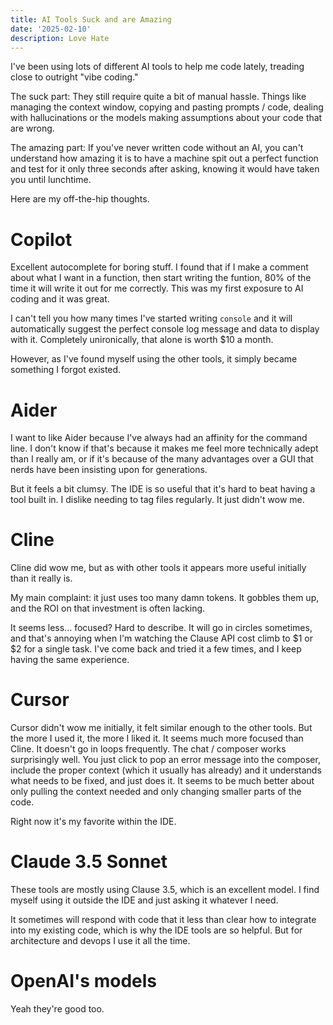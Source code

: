 ```yaml
---
title: AI Tools Suck and are Amazing
date: '2025-02-10'
description: Love Hate
---
```


I've been using lots of different AI tools to help me code lately, treading close to outright "vibe coding."

The suck part: They still require quite a bit of manual hassle. Things like managing the context window, copying and pasting prompts / code, dealing with hallucinations or the models making assumptions about your code that are wrong.

The amazing part: If you've never written code without an AI, you can't understand how amazing it is to have a machine spit out a perfect function and test for it only three seconds after asking, knowing it would have taken you until lunchtime.

Here are my off-the-hip thoughts.

# Copilot

Excellent autocomplete for boring stuff. I found that if I make a comment about what I want in a function, then start writing the funtion, 80% of the time it will write it out for me correctly. This was my first exposure to AI coding and it was great. 

I can't tell you how many times I've started writing `console` and it will automatically suggest the perfect console log message and data to display with it. Completely unironically, that alone is worth $10 a month. 

However, as I've found myself using the other tools, it simply became something I forgot existed.

# Aider

I want to like Aider because I've always had an affinity for the command line. I don't know if that's because it makes me feel more technically adept than I really am, or if it's because of the many advantages over a GUI that nerds have been insisting upon for generations.

But it feels a bit clumsy. The IDE is so useful that it's hard to beat having a tool built in. I dislike needing to tag files regularly. It just didn't wow me.

# Cline

Cline did wow me, but as with other tools it appears more useful initially than it really is.

My main complaint: it just uses too many damn tokens. It gobbles them up, and the ROI on that investment is often lacking.

It seems less... focused? Hard to describe. It will go in circles sometimes, and that's annoying when I'm watching the Clause API cost climb to $1 or $2 for a single task. I've come back and tried it a few times, and I keep having the same experience.

# Cursor

Cursor didn't wow me initially, it felt similar enough to the other tools. But the more I used it, the more I liked it. It seems much more focused than Cline. It doesn't go in loops frequently. The chat / composer works surprisingly well. You just click to pop an error message into the composer, include the proper context (which it usually has already) and it understands what needs to be fixed, and just does it. It seems to be much better about only pulling the context needed and only changing smaller parts of the code.

Right now it's my favorite within the IDE.

# Claude 3.5 Sonnet

These tools are mostly using Clause 3.5, which is an excellent model. I find myself using it outside the IDE and just asking it whatever I need.

It sometimes will respond with code that it less than clear how to integrate into my existing code, which is why the IDE tools are so helpful. But for architecture and devops I use it all the time.

# OpenAI's models

Yeah they're good too. 